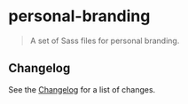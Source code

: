 # personal-branding
> A set of Sass files for personal branding.

## Changelog
See the [Changelog](./CHANGELOG.md) for a list of changes.